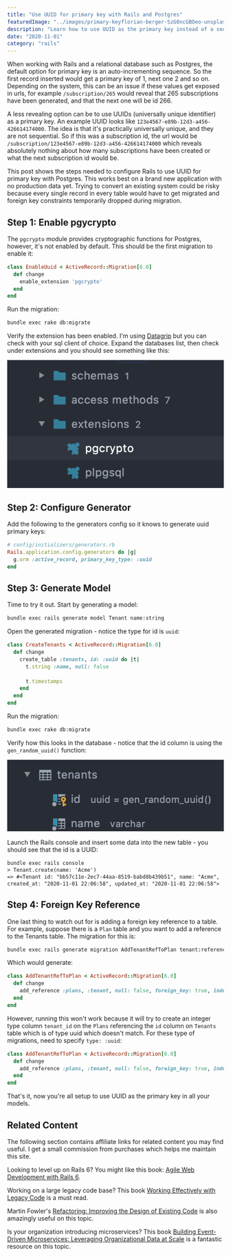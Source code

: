 ```yaml
---
title: "Use UUID for primary key with Rails and Postgres"
featuredImage: "../images/primary-keyflorian-berger-SzG0ncGBOeo-unsplash.jpg"
description: "Learn how to use UUID as the primary key instead of a sequence for a Rails project using Postgres."
date: "2020-11-01"
category: "rails"
---
```


When working with Rails and a relational database such as Postgres, the default option for primary key is an auto-incrementing sequence. So the first record inserted would get a primary key of 1, next one 2 and so on. Depending on the system, this can be an issue if these values get exposed in urls, for example `/subscription/265` would reveal that 265 subscriptions have been generated, and that the next one will be id 266.

A less revealing option can be to use UUIDs (universally unique identifier) as a primary key. An example UUID looks like `123e4567-e89b-12d3-a456-426614174000`. The idea is that it's practically universally unique, and they are not sequential. So if this was a subscription id, the url would be `/subscription/123e4567-e89b-12d3-a456-426614174000` which reveals absolutely nothing about how many subscriptions have been created or what the next subscription id would be.

This post shows the steps needed to configure Rails to use UUID for primary key with Postgres. This works best on a brand new application with no production data yet. Trying to convert an existing system could be risky because every single record in every table would have to get migrated and foreign key constraints temporarily dropped during migration.

## Step 1: Enable pgycrypto

The `pgcrypto` module provides cryptographic functions for Postgres, however, it's not enabled by default. This should be the first migration to enable it:

```ruby
class EnableUuid < ActiveRecord::Migration[6.0]
  def change
    enable_extension 'pgcrypto'
  end
end
```

Run the migration:

```bash
bundle exec rake db:migrate
```

Verify the extension has been enabled. I'm using [Datagrip](https://www.jetbrains.com/datagrip/) but you can check with your sql client of choice. Expand the databases list, then check under extensions and you should see something like this:

![alt](../images/postgres-pgcrypto-extension-enabled.png)

## Step 2: Configure Generator

Add the following to the generators config so it knows to generate uuid primary keys:

```ruby
# config/initializers/generators.rb
Rails.application.config.generators do |g|
  g.orm :active_record, primary_key_type: :uuid
end
```

## Step 3: Generate Model

Time to try it out. Start by generating a model:

```bash
bundle exec rails generate model Tenant name:string
```

Open the generated migration - notice the type for id is `uuid`:

```ruby
class CreateTenants < ActiveRecord::Migration[6.0]
  def change
    create_table :tenants, id: :uuid do |t|
      t.string :name, null: false

      t.timestamps
    end
  end
end
```

Run the migration:

```bash
bundle exec rake db:migrate
```

Verify how this looks in the database - notice that the id column is using the `gen_random_uuid()` function:

![alt](../images/tenant-table-uuid.png)

Launch the Rails console and insert some data into the new table - you should see that the id is a UUID:

```
bundle exec rails console
> Tenant.create(name: 'Acme')
=> #<Tenant id: "bb57c11e-2ec7-44aa-8519-babd8b439b51", name: "Acme", created_at: "2020-11-01 22:06:58", updated_at: "2020-11-01 22:06:58">
```

## Step 4: Foreign Key Reference

One last thing to watch out for is adding a foreign key reference to a table. For example, suppose there is a `Plan` table and you want to add a reference to the Tenants table. The migration for this is:

```bash
bundle exec rails generate migration AddTenantRefToPlan tenant:references
```

Which would generate:

```ruby
class AddTenantRefToPlan < ActiveRecord::Migration[6.0]
  def change
    add_reference :plans, :tenant, null: false, foreign_key: true, index: true
  end
end
```

However, running this won't work because it will try to create an integer type column `tenant_id` on the `Plans`  referencing the `id` column on `Tenants` table which is of type uuid which doesn't match. For these type of migrations, need to specify `type: :uuid`:

```ruby
class AddTenantRefToPlan < ActiveRecord::Migration[6.0]
  def change
    add_reference :plans, :tenant, null: false, foreign_key: true, index: true, type: :uuid
  end
end
```

That's it, now you're all setup to use UUID as the primary key in all your models.

## Related Content

The following section contains affiliate links for related content you may find useful. I get a small commission from purchases which helps me maintain this site.

Looking to level up on Rails 6? You might like this book: [Agile Web Development with Rails 6](https://amzn.to/3wS8GNA).

Working on a large legacy code base? This book [Working Effectively with Legacy Code](https://amzn.to/3accwHF) is a must read.

Martin Fowler's [Refactoring: Improving the Design of Existing Code](https://amzn.to/2RFC0Xn) is also amazingly useful on this topic.

Is your organization introducing microservices? This book [Building Event-Driven Microservices: Leveraging Organizational Data at Scale](https://amzn.to/3uSxa87) is a fantastic resource on this topic.
